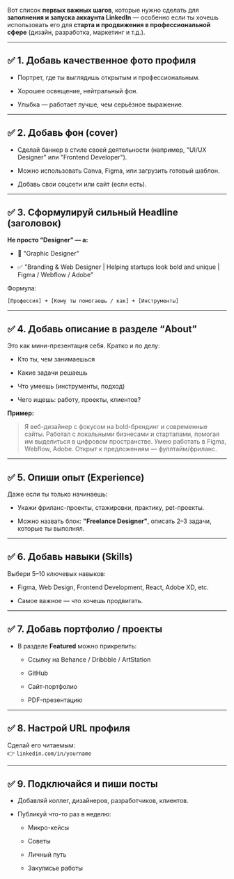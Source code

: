 Вот список **первых важных шагов**, которые нужно сделать для **заполнения и запуска аккаунта LinkedIn** — особенно если ты хочешь использовать его для **старта и продвижения в профессиональной сфере** (дизайн, разработка, маркетинг и т.д.).

---

## ✅ 1. **Добавь качественное фото профиля**

- Портрет, где ты выглядишь открытым и профессиональным.
    
- Хорошее освещение, нейтральный фон.
    
- Улыбка — работает лучше, чем серьёзное выражение.
    

---

## ✅ 2. **Добавь фон (cover)**

- Сделай баннер в стиле своей деятельности (например, "UI/UX Designer" или "Frontend Developer").
    
- Можно использовать Canva, Figma, или загрузить готовый шаблон.
    
- Добавь свои соцсети или сайт (если есть).
    

---

## ✅ 3. **Сформулируй сильный Headline (заголовок)**

**Не просто “Designer” — а:**

- 🚫 "Graphic Designer"
    
- ✅ "Branding & Web Designer | Helping startups look bold and unique | Figma / Webflow / Adobe"
    

Формула:

```
[Профессия] + [Кому ты помогаешь / как] + [Инструменты]
```

---

## ✅ 4. **Добавь описание в разделе “About”**

Это как мини-презентация себя. Кратко и по делу:

- Кто ты, чем занимаешься
    
- Какие задачи решаешь
    
- Что умеешь (инструменты, подход)
    
- Чего ищешь: работу, проекты, клиентов?
    

**Пример:**

> Я веб-дизайнер с фокусом на bold-брендинг и современные сайты. Работал с локальными бизнесами и стартапами, помогая им выделиться в цифровом пространстве. Умею работать в Figma, Webflow, Adobe. Открыт к предложениям — фуллтайм/фриланс.

---

## ✅ 5. **Опиши опыт (Experience)**

Даже если ты только начинаешь:

- Укажи фриланс-проекты, стажировки, практику, pet-проекты.
    
- Можно назвать блок: **"Freelance Designer"**, описать 2–3 задачи, которые ты выполнял.
    

---

## ✅ 6. **Добавь навыки (Skills)**

Выбери 5–10 ключевых навыков:

- Figma, Web Design, Frontend Development, React, Adobe XD, etc.
    
- Самое важное — что хочешь продвигать.
    

---

## ✅ 7. **Добавь портфолио / проекты**

- В разделе **Featured** можно прикрепить:
    
    - Ссылку на Behance / Dribbble / ArtStation
        
    - GitHub
        
    - Сайт-портфолио
        
    - PDF-презентацию
        

---

## ✅ 8. **Настрой URL профиля**

Сделай его читаемым:  
👉 `linkedin.com/in/yourname`

---

## ✅ 9. **Подключайся и пиши посты**

- Добавляй коллег, дизайнеров, разработчиков, клиентов.
    
- Публикуй что-то раз в неделю:
    
    - Микро-кейсы
        
    - Советы
        
    - Личный путь
        
    - Закулисье работы
        
